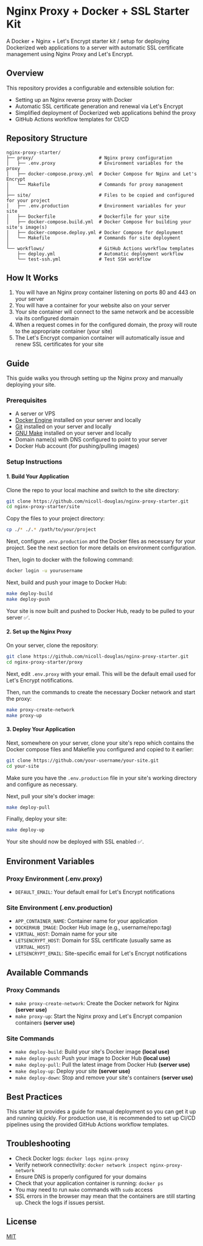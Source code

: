 # Nginx Proxy + Docker + SSL Starter Kit

A Docker + Nginx + Let's Encrypt starter kit / setup for deploying Dockerized web applications to a server with automatic SSL certificate management using Nginx Proxy and Let's Encrypt.

## Overview

This repository provides a configurable and extensible solution for:

- Setting up an Nginx reverse proxy with Docker
- Automatic SSL certificate generation and renewal via Let's Encrypt
- Simplified deployment of Dockerized web applications behind the proxy
- GitHub Actions workflow templates for CI/CD

## Repository Structure

```
nginx-proxy-starter/
├── proxy/                        # Nginx proxy configuration
│   ├── .env.proxy                # Environment variables for the proxy
│   ├── docker-compose.proxy.yml  # Docker Compose for Nginx and Let's Encrypt
│   └── Makefile                  # Commands for proxy management
│
├── site/                         # Files to be copied and configured for your project
│   ├── .env.production           # Environment variables for your site
│   ├── Dockerfile                # Dockerfile for your site
│   ├── docker-compose.build.yml  # Docker Compose for building your site's image(s)
│   ├── docker-compose.deploy.yml # Docker Compose for deployment
│   └── Makefile                  # Commands for site deployment
│
└── workflows/                    # GitHub Actions workflow templates
    ├── deploy.yml                # Automatic deployment workflow
    └── test-ssh.yml              # Test SSH workflow
```

## How It Works

1. You will have an Nginx proxy container listening on ports 80 and 443 on your server
2. You will have a container for your website also on your server
3. Your site container will connect to the same network and be accessible via its configured domain
4. When a request comes in for the configured domain, the proxy will route to the appropriate container (your site)
5. The Let's Encrypt companion container will automatically issue and renew SSL certificates for your site

## Guide

This guide walks you through setting up the Nginx proxy and manually deploying your site.

### Prerequisites

- A server or VPS
- [Docker Engine](https://docs.docker.com/engine/) installed on your server and locally
- [Git](https://git-scm.com/) installed on your server and locally
- [GNU Make](https://www.gnu.org/software/make/) installed on your server and locally
- Domain name(s) with DNS configured to point to your server
- Docker Hub account (for pushing/pulling images)

### Setup Instructions

#### 1. Build Your Application

Clone the repo to your local machine and switch to the site directory:

```bash
git clone https://github.com/nicoll-douglas/nginx-proxy-starter.git
cd nginx-proxy-starter/site
```

Copy the files to your project directory:

```bash
cp ./* ./.* /path/to/your/project
```

Next, configure `.env.production` and the Docker files as necessary for your project. See the next section for more details on environment configuration.

Then, login to docker with the following command:

```bash
docker login -u yourusername
```

Next, build and push your image to Docker Hub:

```bash
make deploy-build
make deploy-push
```

Your site is now built and pushed to Docker Hub, ready to be pulled to your server ✅.

#### 2. Set up the Nginx Proxy

On your server, clone the repository:

```bash
git clone https://github.com/nicoll-douglas/nginx-proxy-starter.git
cd nginx-proxy-starter/proxy
```

Next, edit `.env.proxy` with your email. This will be the default email used for Let's Encrypt notifications.

Then, run the commands to create the necessary Docker network and start the proxy:

```bash
make proxy-create-network
make proxy-up
```

#### 3. Deploy Your Application

Next, somewhere on your server, clone your site's repo which contains the Docker compose files and Makefile you configured and copied to it earlier:

```bash
git clone https://github.com/your-username/your-site.git
cd your-site
```

Make sure you have the `.env.production` file in your site's working directory and configure as necessary.

Next, pull your site's docker image:

```bash
make deploy-pull
```

Finally, deploy your site:

```bash
make deploy-up
```

Your site should now be deployed with SSL enabled ✅.

## Environment Variables

### Proxy Environment (.env.proxy)

- `DEFAULT_EMAIL`: Your default email for Let's Encrypt notifications

### Site Environment (.env.production)

- `APP_CONTAINER_NAME`: Container name for your application
- `DOCKERHUB_IMAGE`: Docker Hub image (e.g., username/repo:tag)
- `VIRTUAL_HOST`: Domain name for your site
- `LETSENCRYPT_HOST`: Domain for SSL certificate (usually same as `VIRTUAL_HOST`)
- `LETSENCRYPT_EMAIL`: Site-specific email for Let's Encrypt notifications

## Available Commands

### Proxy Commands

- `make proxy-create-network`: Create the Docker network for Nginx **(server use)**
- `make proxy-up`: Start the Nginx proxy and Let's Encrypt companion containers **(server use)**

### Site Commands

- `make deploy-build`: Build your site's Docker image **(local use)**
- `make deploy-push`: Push your image to Docker Hub **(local use)**
- `make deploy-pull`: Pull the latest image from Docker Hub **(server use)**
- `make deploy-up`: Deploy your site **(server use)**
- `make deploy-down`: Stop and remove your site's containers **(server use)**

## Best Practices

This starter kit provides a guide for manual deployment so you can get it up and running quickly. For production use, it is recommended to set up CI/CD pipelines using the provided GitHub Actions workflow templates.

## Troubleshooting

- Check Docker logs: `docker logs nginx-proxy`
- Verify network connectivity: `docker network inspect nginx-proxy-network`
- Ensure DNS is properly configured for your domains
- Check that your application container is running: `docker ps`
- You may need to run `make` commands with `sudo` access
- SSL errors in the browser may mean that the containers are still starting up. Check the logs if issues persist.

## License

[MIT](https://mit-license.org/)
